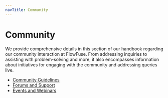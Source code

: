 ```yaml
---
navTitle: Community 
---
```


# Community

We provide comprehensive details in this section of our handbook regarding our community interaction at FlowFuse. From addressing inquiries to assisting with problem-solving and more, it also encompasses information about initiatives for engaging with the community and addressing queries live.

- [Community Guidelines](./community-guidelines/)
- [Forums and Support](./forums-and-support/)
- [Events and Webinars](./event-and-webinars/)
